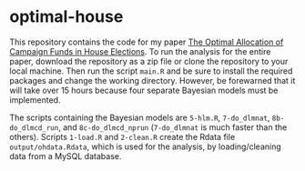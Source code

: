 # optimal-house
This repository contains the code for my paper [The Optimal Allocation of Campaign Funds
in House Elections](http://devinincerti.com/papers/optimal_house.pdf). To run the analysis for the entire paper, download
the repository as a zip file or clone the repository to your local machine. Then run the script `main.R` 
and be sure to install the required packages and change the working directory. However, be forewarned
that it will take over 15 hours because four separate Bayesian models must be implemented. 

The scripts containing the Bayesian models are `5-hlm.R`, `7-do_dlmnat`, `8b-do_dlmcd_run`, and 
`8c-do_dlmcd_nprun` (`7-do_dlmnat` is much faster than the others).
Scripts `1-load.R` and `2-clean.R` create the Rdata file `output/ohdata.Rdata`, which is used for the analysis, 
by loading/cleaning data from a MySQL database. 

